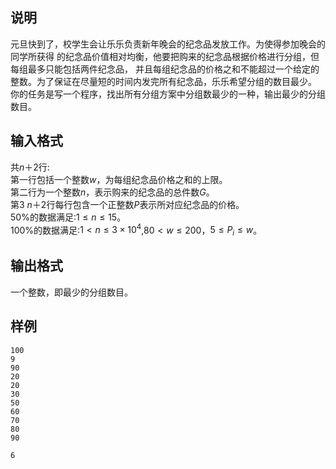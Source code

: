 <h2>说明</h2>

元旦快到了，校学生会让乐乐负责新年晚会的纪念品发放工作。为使得参加晚会的同学所获得 的纪念品价值相对均衡，他要把购来的纪念品根据价格进行分组，但每组最多只能包括两件纪念品， 并且每组纪念品的价格之和不能超过一个给定的整数。为了保证在尽量短的时间内发完所有纪念品，乐乐希望分组的数目最少。<br />
你的任务是写一个程序，找出所有分组方案中分组数最少的一种，输出最少的分组数目。
<h2>输入格式</h2>

共$n＋2$行:<br>第一行包括一个整数$w$，为每组纪念品价格之和的上限。<br>第二行为一个整数$n$，表示购来的纪念品的总件数$G$。<br>第$3~ n ＋2$行每行包含一个正整数$P$表示所对应纪念品的价格。<br>$50$%的数据满足:$1≤n≤15$。<br>$100$%的数据满足:$1< n≤3 ×10^4$&#44;$80 < w ≤200$，$5≤P_i≤w$。

<h2>输出格式</h2>

一个整数，即最少的分组数目。

<h2>样例</h2>
<pre><code class="language-input1">100
9
90
20
20
30
50
60
70
80
90</code></pre><pre><code class="language-output1">6</code></pre>
